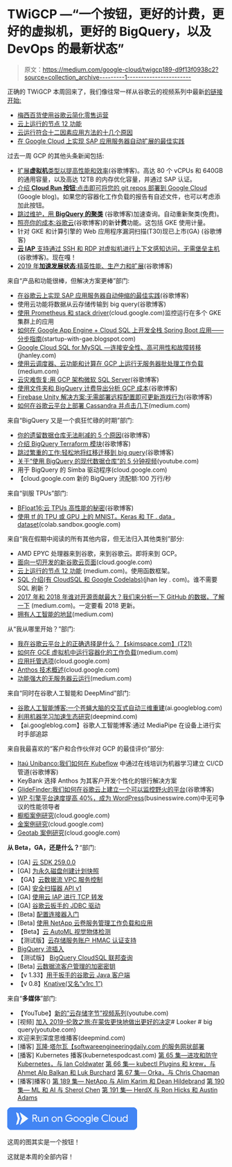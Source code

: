 # TWiGCP —“一个按钮，更好的计费，更好的虚拟机，更好的 BigQuery，以及 DevOps 的最新状态”

> 原文：<https://medium.com/google-cloud/twigcp189-d9f13f0938c2?source=collection_archive---------1----------------------->

正确的 TWiGCP 本周回来了，我们像往常一样从谷歌云的视频系列中最新[的链接开始:](http://gtech.run/ju4em)

*   [梅西百货使用谷歌云简化零售运营](https://cloud.google.com/blog/topics/customers/macys-uses-google-cloud-to-streamline-retail-operations)
*   [云上运行的节点 12 功能](/google-cloud/node-12-functions-on-cloud-run-d891dd93c7c8)
*   [云运行符合十二因素应用方法的十几个原因](https://cloud.google.com/blog/products/serverless/a-dozen-reasons-why-cloud-run-complies-with-the-twelve-factor-app-methodology)
*   [在 Google Cloud 上实现 SAP 应用服务器自动扩展的最佳实践](https://cloud.google.com/blog/products/sap-google-cloud/best-practices-for-sap-app-server-autoscaling-on-google-cloud)

过去一周 GCP 的其他头条新闻包括:

*   [扩展**虚拟机**类型以提高性能和效率](http://gtech.run/6c7cn)(谷歌博客)。高达 80 个 vCPUs 和 640GB 的通用容量，以及高达 12TB 的内存优化容量，并通过 SAP 认证。
*   [介绍 **Cloud Run 按钮**:点击即可将您的 git repos 部署到 Google Cloud](http://gtech.run/ack4w) (Google blog)。如果您的容器化工作负载的报告有自述文件，也可以考虑添加此按钮。
*   [跳过维护，用 **BigQuery 的聚类**](http://gtech.run/bstt2) (谷歌博客)加速查询。自动重新聚类(免费)。
*   [照亮你的成本:谷歌云](http://gtech.run/pugrk)(谷歌博客)的新**计费**功能。这包括 GKE 使用计量。
*   针对 GKE 和计算引擎的 Web 应用程序漏洞扫描(T30)现已上市(GA) (谷歌博客)
*   [**云 IAP** 支持通过 SSH 和 RDP 对虚拟机进行上下文感知访问，无需堡垒主机](http://gtech.run/ys9kk)(谷歌博客)。现在嘎！
*   [2019 年**加速发展状态**:精英性能、生产力和扩展](http://gtech.run/rn2nl)(谷歌博客)

来自“产品和功能很棒，但解决方案更棒”部门:

*   [在谷歌云上实现 SAP 应用服务器自动伸缩的最佳实践](http://gtech.run/trmlr)(谷歌博客)
*   使用云功能将数据从云存储传输到 big query(谷歌博客)
*   [使用 Prometheus 和 stack driver](http://gtech.run/mhaun)(cloud.google.com)监控运行在多个 GKE 集群上的应用
*   [如何在 Google App Engine + Cloud SQL 上开发全栈 Spring Boot 应用——分步指南](http://gtech.run/4u2xw)(startup-with-gae.blogspot.com)
*   [Google Cloud SQL for MySQL —连接安全性、高可用性和故障转移](http://gtech.run/vkjjy)(jhanley.com)
*   [使用云调度器、云功能和计算在 GCP 上运行无服务器批处理工作负载](http://gtech.run/lxk93)(medium.com)
*   [云灾难恢复:用 GCP 架构微软 SQL Server](http://gtech.run/fmkxl)(谷歌博客)
*   [使用文件夹和 BigQuery 计费导出分析 GCP 成本](http://gtech.run/94awc)(谷歌博客)
*   [Firebase Unity 解决方案:无需部署远程配置即可更新游戏行为](http://gtech.run/hgccn)(谷歌博客)
*   [如何在谷歌云平台上部署 Cassandra 并点击几下](http://gtech.run/lyaz9)(medium.com)

来自“BigQuery 又是一个疯狂忙碌的时期”部门:

*   [你的遗留数据仓库无法削减的 5 个原因](http://gtech.run/galz2)(谷歌博客)
*   [介绍 BigQuery Terraform 模块](http://gtech.run/y2buy)(谷歌博客)
*   [跳过繁重的工作:轻松地将红移迁移到 big query](http://gtech.run/cvqz8)(谷歌博客)
*   [关于“使用 BigQuery 的现代数据仓库”的 5 分钟视频](http://gtech.run/ejy4u)(youtube.com)
*   用于 BigQuery 的 Simba 驱动程序(cloud.google.com)
*   【cloud.google.com 新的 BigQuery 流配额:100 万行/秒

来自“驯服 TPUs”部门:

*   [BFloat16:云 TPUs 高性能的秘密](http://gtech.run/cxv4k)(谷歌博客)
*   [使用 tf 的 TPU 或 GPU 上的 MNIST。Keras 和 TF . data . dataset](http://gtech.run/f46tg)(colab.sandbox.google.com)

来自“我在假期中阅读的所有其他内容，但无法归入其他类别”部分:

*   AMD EPYC 处理器来到谷歌，来到谷歌云。即将来到 GCP。
*   [面向一切开发的新谷歌云页面](http://gtech.run/bqbda)(cloud.google.com)
*   [云上运行的节点 12 功能](http://gtech.run/ps6l4) (medium.com)。使用函数框架。
*   [SQL 介绍(有 CloudSQL 和 Google Codelabs)](http://gtech.run/wjjtd)(jhan ley . com)。谁不需要 SQL 刷新？
*   [2017 年和 2018 年谁对开源贡献最大？我们来分析一下 GitHub 的数据，了解一下](http://gtech.run/swynl) (medium.com)。一定要看 2018 更新。
*   [拥有人工智能的地鼠](http://gtech.run/59ett)(medium.com)

从“我从哪里开始？”部门:

*   [我在谷歌云平台上的正确选择是什么？【skimspace.com】(T21)](http://gtech.run/k5few)
*   [如何在 GCE 虚拟机中运行容器化的工作负载](http://gtech.run/pu75u)(medium.com)
*   [应用托管选项](http://gtech.run/88un2)(cloud.google.com)
*   [Anthos 技术概述](http://gtech.run/aznye)(cloud.google.com)
*   [功能强大的无服务器云运行](http://gtech.run/5u52h)(medium.com)

来自“同时在谷歌人工智能和 DeepMind”部门:

*   [谷歌人工智能博客:一个苍蝇大脑的交互式自动三维重建](http://gtech.run/4evf8)(ai.googleblog.com)
*   [利用机器学习加速生态研究](http://gtech.run/32f8b)(deepmind.com)
*   【ai.googleblog.com】谷歌人工智能博客:通过 MediaPipe 在设备上进行实时手部追踪

来自我最喜欢的“客户和合作伙伴对 GCP 的最佳评价”部分:

*   [Itaú Unibanco:我们如何在 Kubeflow](http://gtech.run/dujmr) 中通过在线培训为机器学习建立 CI/CD 管道(谷歌博客)
*   KeyBank 选择 Anthos 为其客户开发个性化的银行解决方案
*   [GlideFinder:我们如何在谷歌云上建立一个可以监控野火的平台](http://gtech.run/lv2al)(谷歌博客)
*   [WP 引擎平台速度提高 40%，成为 WordPress](http://gtech.run/mq8tv)(businesswire.com)中无可争议的性能领导者
*   [橱柜案例研究](http://gtech.run/hehtx)(cloud.google.com)
*   [金案例研究](http://gtech.run/vny9t)(cloud.google.com)
*   [Geotab 案例研究](http://gtech.run/t9gp2)(cloud.google.com)

**从 Beta，GA，还是什么？**“部门:

*   [GA] [云 SDK 259.0.0](http://gtech.run/wfg8w)
*   [GA] [为永久磁盘创建计划快照](http://gtech.run/xxreq)
*   【GA】[云数据流 VPC 服务控制](http://gtech.run/s2jt6)
*   [GA] [安全扫描器 API v1](http://gtech.run/axvfz)
*   [GA] [使用云 IAP 进行 TCP 转发](http://gtech.run/tsu3g)
*   [GA] [谷歌云扳手的 JDBC 驱动](http://gtech.run/ybdlv)
*   [Beta] [配置连接器入门](http://gtech.run/ekzxx)
*   [Beta] [使用 NetApp 云卷服务管理工作负载和应用](http://gtech.run/5gtjt)
*   【Beta】[云 AutoML 视觉物体检测](http://gtech.run/cl3yy)
*   【测试版】[云存储服务账户 HMAC 认证支持](http://gtech.run/tl33f)
*   [BigQuery 流插入](http://gtech.run/guk6n)
*   【测试版】 [BigQuery CloudSQL 联邦查询](http://gtech.run/vytgg)
*   [Beta] [云数据流客户管理的加密密钥](http://gtech.run/llxas)
*   【v 1.33】[用于扳手的谷歌云 Java 客户端](http://gtech.run/d8dst)
*   【v 0.8】[Knative(又名“v1rc 1”)](http://gtech.run/n4gd9)

来自“**多媒体**”部门:

*   【YouTube】[新的“云存储字节”视频系列](http://gtech.run/y2w4f)(youtube.com)
*   [视频] [加入 2019-伦敦之旅:在蒙佐更快地做出更好的决定](http://gtech.run/rl5v9)# Looker # big query(youtube.com)
*   欢迎来到深度思维播客(deepmind.com)
*   [播客] [瓦隆·塔尔瓦【softwareengineeringdaily.com 的服务网状部署](http://gtech.run/ykzyu)
*   [播客] Kubernetes 播客(kubernetespodcast.com)
    [第 65 集—进攻和防守 Kubernetes，与 Ian Coldwater](http://gtech.run/uv83w)
    [第 66 集— kubectl Plugins 和 krew，与 Ahmet Alp Balkan 和 Luk Burchard](http://gtech.run/ufm3c)
    [第 67 集— Orka，与 Chris Chapman](http://gtech.run/vtf6v)
*   [播客]播客()
    [第 189 集— NetApp 与 Alim Karim 和 Dean Hildebrand](http://gtech.run/5yq6x)
    [第 190 集— ML 和 AI 与 Sherol Chen](http://gtech.run/yghcy)
    [第 191 集— HerdX 与 Ron Hicks 和 Austin Adams](http://gtech.run/yhp64)

[![](img/910880dd6eb6412febe6a226c5f75b94.png)](http://gtech.run/ack4w)

这周的图其实是一个按钮！

这就是本周的全部内容！